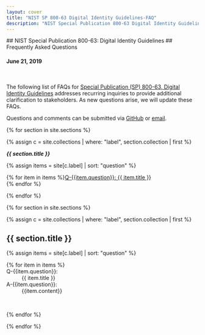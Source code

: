 ```yaml
---
layout: cover
title: "NIST SP 800-63 Digital Identity Guidelines-FAQ"
description: "NIST Special Publication 800-63 Digital Identity Guidelines-FAQ"
---
```

<section class="home home-title" markdown="1">

<div class="text-center" markdown="1">
## NIST Special Publication 800-63: Digital Identity Guidelines
## Frequently Asked Questions

#### June 21, 2019
<br>
</div>
</section>

<section class="home home-about" markdown="1">

The following list of FAQs for [Special Publication (SP) 800-63, Digital Identity Guidelines](https://pages.nist.gov/800-63-3/) addresses recurring inquiries to provide additional clarification to stakeholders. As new questions arise, we will update these FAQs.


Questions and comments can be submitted via [GitHub](https://github.com/usnistgov/800-63-FAQ/issues) or [email](mailto:dig-comments@nist.gov).
<br>


<div class="section-container" markdown="1">

<!-- Navigation -->

{% for section in site.sections %}

  {% assign c = site.collections | where: "label", section.collection | first %}

***{{ section.title }}***

{% assign items = site[c.label] | sort: "question" %}

  {% for item in items %}<a href="#q-{{item.question | downcase}}">Q-{{item.question}}: {{ item.title }}</a>  
{% endfor %}

{% endfor %}
  
<!-- Content -->

{% for section in site.sections %}

  {% assign c = site.collections | where: "label", section.collection | first %}

## {{ section.title }}

{% assign items = site[c.label] | sort: "question" %}

<dl>
  {% for item in items %}

<dt><a name="q-{{item.question | downcase}}"></a>Q-{{item.question}}:</dt>
<dd>{{ item.title }}</dd>

<dt>A-{{item.question}}:</dt>
<dd>{{item.content}}</dd>

&nbsp;

  {% endfor %}
</dl>

{% endfor %}


</div>

</section>

